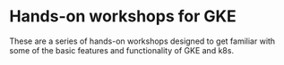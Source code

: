 # Hands-on workshops for GKE

These are a series of hands-on workshops designed to get familiar with some of the basic features and functionality of GKE and k8s.
